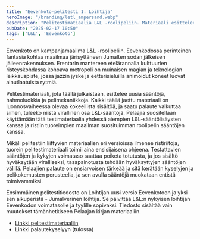 ```yaml
---
title: "Eevenkoto-pelitesti 1: Loihtija"
heroImage: "/branding/letl_ampersand.webp"
description: "Pelitestimatiaalia L&L -roolipeliin. Materiaali esittelee uusia sääntöjä, hahmoluokkia ja pelimekaniikkoja Eevenkodon maailmassa."
pubDate: "2025-02-17 10:50"
tags: ['L&L', 'Eevenkoto']
---
```

Eevenkoto on kampanjamaailma L&L -roolipeliin. Eevenkodossa perinteinen fantasia kohtaa maailmaa järisyttäneen Jumalten sodan jälkeisen jälleenrakennuksen. Erentarin mantereen etelärannalla  kulttuurien risteyskohdassa kohoava metropoli on muinaisen magian ja teknologian leikkauspiste, jossa jazzin jyske ja eetterisieluilla animoidut koneet luovat ainutlaatuista rytmiä.

Pelitestimateriaali, jota täällä julkaistaan, esittelee uusia sääntöjä, hahmoluokkia ja pelimekaniikkoja. Kaikki täällä jaettu materiaali on luonnosvaiheessa olevaa kokeellista sisältöä, ja saatu palaute vaikuttaa siihen, tuleeko niistä virallinen osa L&L-sääntöjä. Pelaajia suositellaan käyttämään tätä testimateriaalia yhdessä aiempien L&L-sääntölisäysten kanssa ja ristiin tuoreimpien maailman suosituimman roolipelin sääntöjen kanssa.

Mikäli pelitestiin liittyvien materiaalien eri versioissa ilmenee ristiriitoja, tuorein pelitestimateriaali toimii aina ensisijaisena ohjeena. Testattavien sääntöjen ja kykyjen voimataso saattaa poiketa totutusta, ja jos sisältö hyväksytään viralliseksi, tasapainotusta tehdään hyväksyttyjen sääntöjen välillä. Pelaajien palaute on ensiarvoisen tärkeää ja sitä kerätään kyselyjen ja pelikokemusten perusteella, ja sen avulla sääntöjä muokataan entistä toimivammiksi.

Ensimmäinen pelitestitiedosto on Loihtijan uusi versio Eevenkotoon ja yksi sen alkuperistä - Jumalverinen loihtija. Se päivittää L&L:n nykyisen loihtijan Eevenkodon voimatasolle ja tyylille sopivaksi. Tiedosto sisältää vain muutokset tämänhetkiseen Pelaajan kirjan materiaaliin.

* [Linkki pelitestimateriaaliin](/letl/L&L-Eevenkoto-Loihtija-0.2.0.pdf)
* Linkki palautekyselyyn (tulossa)

&nbsp;